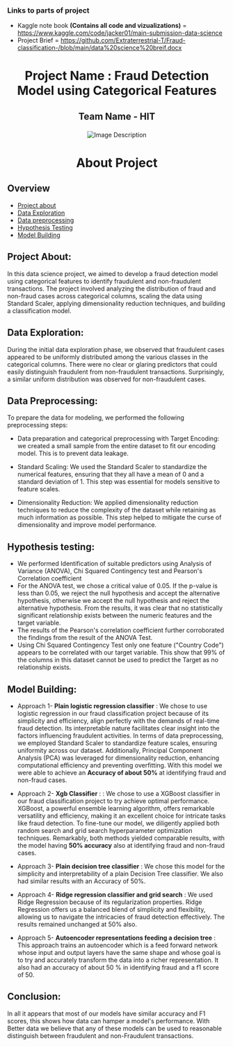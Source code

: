 ### Links to parts of project
* Kaggle note book **(Contains all code and vizualizations)** = https://www.kaggle.com/code/jacker01/main-submission-data-science
* Project Brief = https://github.com/Extraterrestrial-T/Fraud-classification-/blob/main/data%20science%20breif.docx
# <p align="center">Project Name : Fraud Detection Model using Categorical Features</p>
##  <p align="center">Team Name - HIT</p>

<p align="center">
  <img src="https://github.com/Extraterrestrial-T/Fraud-classification-/assets/103042427/df88c02b-2429-4b8b-8fff-510281698116" alt="Image Description">
</p>

#  <p align="center">About Project</p>
## Overview
* [Project about](#Overview)
* [Data Exploration](#explore)
* [Data preprocessing](#process)
*  [Hypothesis Testing](#test)
* [Model Building](#build)

## <a name='Overview'></a> Project About: 

In this data science project, we aimed to develop a fraud detection model using categorical features to identify fraudulent and non-fraudulent transactions. The project involved analyzing the distribution of fraud and non-fraud cases across categorical columns, scaling the data using Standard Scaler, applying dimensionality reduction techniques, and building a classification model. 

## <a name='explore'></a>Data Exploration: 

During the initial data exploration phase, we observed that fraudulent cases appeared to be uniformly distributed among the various classes in the categorical columns. There were no clear or glaring predictors that could easily distinguish fraudulent from non-fraudulent transactions. Surprisingly, a similar uniform distribution was observed for non-fraudulent cases. 

## <a name='process'></a>Data Preprocessing: 
To prepare the data for modeling, we performed the following preprocessing steps: 

* Data preparation and categorical preprocessing with Target Encoding: we created a small sample from the entire dataset to fit our encoding model. This is to prevent data leakage.  

* Standard Scaling: We used the Standard Scaler to standardize the numerical features, ensuring that they all have a mean of 0 and a standard deviation of 1. This step was essential for models sensitive to feature scales. 

* Dimensionality Reduction: We applied dimensionality reduction techniques to reduce the complexity of the dataset while retaining as much information as possible. This step helped to mitigate the curse of dimensionality and improve model performance.

## <a name='test'></a> Hypothesis testing:
* We performed Identification of suitable predictors using Analysis of Variance (ANOVA), Chi Squared Contingency test and Pearson's Correlation coefficient
* For the ANOVA test, we chose a critical value of 0.05. If the p-value is less than 0.05, we reject the null hypothesis and accept the alternative hypothesis, otherwise we accept the null hypothesis and reject the alternative hypothesis. From the results, it was clear that no statistically significant relationship exists between the numeric features and the target variable. 
* The results of the Pearson's correlation coefficient further corroborated the findings from the result of the ANOVA Test.
* Using Chi Squared Contingency Test only one feature ("Country Code") appears to be correlated with our target variable. This show that 99% of the columns in this dataset cannot be used to predict the Target as no relationship exists.


## <a name='build'></a>Model Building: 

* Approach 1- 
**Plain logistic regression classifier** :
We chose to use logistic regression in our fraud classification project because of its simplicity and efficiency, align perfectly with the demands of real-time fraud detection. Its interpretable nature facilitates clear insight into the factors influencing fraudulent activities. In terms of data preprocessing, we employed Standard Scaler to standardize feature scales, ensuring uniformity across our dataset. Additionally, Principal Component Analysis (PCA) was leveraged for dimensionality reduction, enhancing computational efficiency and preventing overfitting. With this model we were able to achieve an **Accuracy of about 50%** at identifying fraud and non-fraud cases.

* Approach 2-
**Xgb Classifier** :
:  We chose to use a XGBoost classifier in our fraud classification project to try achieve optimal performance. XGBoost, a powerful ensemble learning algorithm, offers remarkable versatility and efficiency, making it an excellent choice for intricate tasks like fraud detection. To fine-tune our model, we diligently applied both random search and grid search hyperparameter optimization techniques. Remarkably, both methods yielded comparable results, with the model having **50% accuracy** also at identifying fraud and non-fraud cases.

* Approach 3-
**Plain decision tree classifier** :
We chose this model for the simplicity and interpretability of a plain Decision Tree classifier. We also had similar results with an Accuracy of 50%.

* Approach 4- 
**Ridge regression classifier and grid search** :
We used Ridge Regression because of its regularization properties. Ridge Regression offers us a balanced blend of simplicity and flexibility, allowing us to navigate the intricacies of fraud detection effectively. The results remained unchanged at 50% also.

* Approach 5- 
**Autoencoder representations feeding a decision tree** :
This approach trains an autoencoder which is a feed forward network whose input and output layers have the same shape and whose goal is to try and accurately transform the data into a richer representation. It also had an accuracy of about 50 % in identifying fraud and a f1 score of 50.

## Conclusion: 
In all it appears that most of our models have similar accuracy and F1 scores, this shows how data can hamper a model's performance. With Better data we believe that any of these models can be used to reasonable distinguish between fraudulent and non-Fraudulent transactions.
